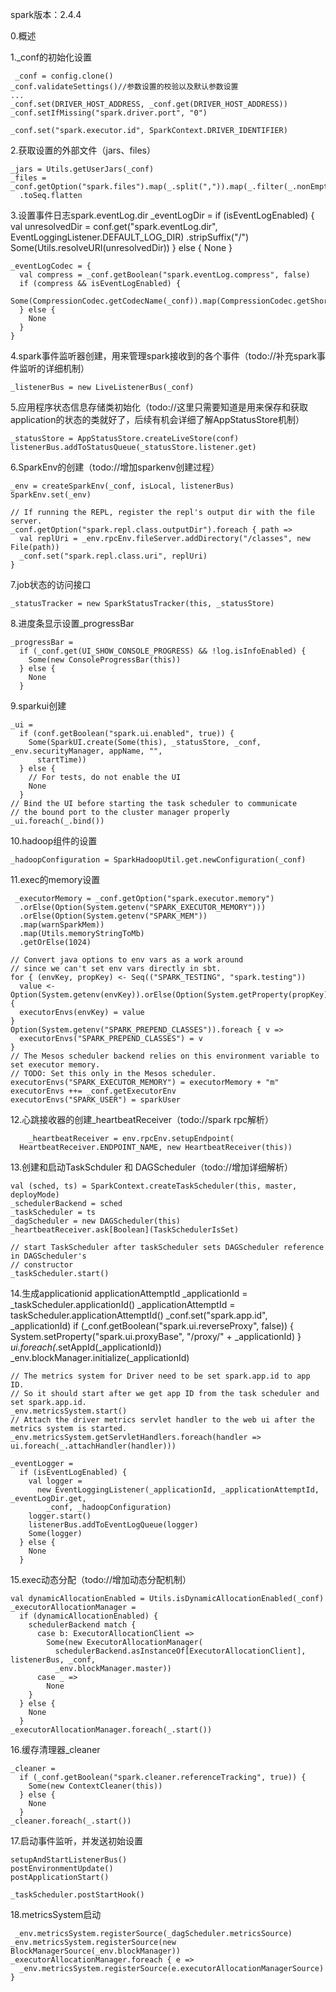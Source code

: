 spark版本：2.4.4


0.概述



1._conf的初始化设置

     _conf = config.clone()
    _conf.validateSettings()//参数设置的校验以及默认参数设置
	...
	_conf.set(DRIVER_HOST_ADDRESS, _conf.get(DRIVER_HOST_ADDRESS))
    _conf.setIfMissing("spark.driver.port", "0")

    _conf.set("spark.executor.id", SparkContext.DRIVER_IDENTIFIER)

2.获取设置的外部文件（jars、files）

    _jars = Utils.getUserJars(_conf)
    _files = _conf.getOption("spark.files").map(_.split(",")).map(_.filter(_.nonEmpty))
      .toSeq.flatten

3.设置事件日志spark.eventLog.dir
    _eventLogDir =
      if (isEventLogEnabled) {
        val unresolvedDir = conf.get("spark.eventLog.dir", EventLoggingListener.DEFAULT_LOG_DIR)
          .stripSuffix("/")
        Some(Utils.resolveURI(unresolvedDir))
      } else {
        None
      }

    _eventLogCodec = {
      val compress = _conf.getBoolean("spark.eventLog.compress", false)
      if (compress && isEventLogEnabled) {
        Some(CompressionCodec.getCodecName(_conf)).map(CompressionCodec.getShortName)
      } else {
        None
      }
    }

4.spark事件监听器创建，用来管理spark接收到的各个事件（todo://补充spark事件监听的详细机制）

    _listenerBus = new LiveListenerBus(_conf)

5.应用程序状态信息存储类初始化（todo://这里只需要知道是用来保存和获取application的状态的类就好了，后续有机会详细了解AppStatusStore机制）

    _statusStore = AppStatusStore.createLiveStore(conf)
	listenerBus.addToStatusQueue(_statusStore.listener.get)

6.SparkEnv的创建（todo://增加sparkenv创建过程）

    _env = createSparkEnv(_conf, isLocal, listenerBus)
    SparkEnv.set(_env)

    // If running the REPL, register the repl's output dir with the file server.
    _conf.getOption("spark.repl.class.outputDir").foreach { path =>
      val replUri = _env.rpcEnv.fileServer.addDirectory("/classes", new File(path))
      _conf.set("spark.repl.class.uri", replUri)
    }


7.job状态的访问接口

    _statusTracker = new SparkStatusTracker(this, _statusStore)
8.进度条显示设置_progressBar

	_progressBar =
      if (_conf.get(UI_SHOW_CONSOLE_PROGRESS) && !log.isInfoEnabled) {
        Some(new ConsoleProgressBar(this))
      } else {
        None
      }

9.sparkui创建

    _ui =
      if (conf.getBoolean("spark.ui.enabled", true)) {
        Some(SparkUI.create(Some(this), _statusStore, _conf, _env.securityManager, appName, "",
          startTime))
      } else {
        // For tests, do not enable the UI
        None
      }
    // Bind the UI before starting the task scheduler to communicate
    // the bound port to the cluster manager properly
    _ui.foreach(_.bind())

10.hadoop组件的设置

	_hadoopConfiguration = SparkHadoopUtil.get.newConfiguration(_conf)
11.exec的memory设置

	 _executorMemory = _conf.getOption("spark.executor.memory")
      .orElse(Option(System.getenv("SPARK_EXECUTOR_MEMORY")))
      .orElse(Option(System.getenv("SPARK_MEM"))
      .map(warnSparkMem))
      .map(Utils.memoryStringToMb)
      .getOrElse(1024)

    // Convert java options to env vars as a work around
    // since we can't set env vars directly in sbt.
    for { (envKey, propKey) <- Seq(("SPARK_TESTING", "spark.testing"))
      value <- Option(System.getenv(envKey)).orElse(Option(System.getProperty(propKey)))} {
      executorEnvs(envKey) = value
    }
    Option(System.getenv("SPARK_PREPEND_CLASSES")).foreach { v =>
      executorEnvs("SPARK_PREPEND_CLASSES") = v
    }
    // The Mesos scheduler backend relies on this environment variable to set executor memory.
    // TODO: Set this only in the Mesos scheduler.
    executorEnvs("SPARK_EXECUTOR_MEMORY") = executorMemory + "m"
    executorEnvs ++= _conf.getExecutorEnv
    executorEnvs("SPARK_USER") = sparkUser

12.心跳接收器的创建_heartbeatReceiver（todo://spark rpc解析）

	    _heartbeatReceiver = env.rpcEnv.setupEndpoint(
      HeartbeatReceiver.ENDPOINT_NAME, new HeartbeatReceiver(this))

13.创建和启动TaskSchduler 和 DAGScheduler（todo://增加详细解析）

    val (sched, ts) = SparkContext.createTaskScheduler(this, master, deployMode)
    _schedulerBackend = sched
    _taskScheduler = ts
    _dagScheduler = new DAGScheduler(this)
    _heartbeatReceiver.ask[Boolean](TaskSchedulerIsSet)

    // start TaskScheduler after taskScheduler sets DAGScheduler reference in DAGScheduler's
    // constructor
    _taskScheduler.start()

14.生成applicationid applicationAttemptId
	_applicationId = _taskScheduler.applicationId()
    _applicationAttemptId = taskScheduler.applicationAttemptId()
    _conf.set("spark.app.id", _applicationId)
    if (_conf.getBoolean("spark.ui.reverseProxy", false)) {
      System.setProperty("spark.ui.proxyBase", "/proxy/" + _applicationId)
    }
    _ui.foreach(_.setAppId(_applicationId))
    _env.blockManager.initialize(_applicationId)

    // The metrics system for Driver need to be set spark.app.id to app ID.
    // So it should start after we get app ID from the task scheduler and set spark.app.id.
    _env.metricsSystem.start()
    // Attach the driver metrics servlet handler to the web ui after the metrics system is started.
    _env.metricsSystem.getServletHandlers.foreach(handler => ui.foreach(_.attachHandler(handler)))

    _eventLogger =
      if (isEventLogEnabled) {
        val logger =
          new EventLoggingListener(_applicationId, _applicationAttemptId, _eventLogDir.get,
            _conf, _hadoopConfiguration)
        logger.start()
        listenerBus.addToEventLogQueue(logger)
        Some(logger)
      } else {
        None
      }

15.exec动态分配（todo://增加动态分配机制）

	val dynamicAllocationEnabled = Utils.isDynamicAllocationEnabled(_conf)
    _executorAllocationManager =
      if (dynamicAllocationEnabled) {
        schedulerBackend match {
          case b: ExecutorAllocationClient =>
            Some(new ExecutorAllocationManager(
              schedulerBackend.asInstanceOf[ExecutorAllocationClient], listenerBus, _conf,
              _env.blockManager.master))
          case _ =>
            None
        }
      } else {
        None
      }
    _executorAllocationManager.foreach(_.start())

	
	
16.缓存清理器_cleaner

	_cleaner =
      if (_conf.getBoolean("spark.cleaner.referenceTracking", true)) {
        Some(new ContextCleaner(this))
      } else {
        None
      }
    _cleaner.foreach(_.start())

17.启动事件监听，并发送初始设置

	setupAndStartListenerBus()
    postEnvironmentUpdate()
    postApplicationStart()

	_taskScheduler.postStartHook()

18.metricsSystem启动

	 _env.metricsSystem.registerSource(_dagScheduler.metricsSource)
    _env.metricsSystem.registerSource(new BlockManagerSource(_env.blockManager))
    _executorAllocationManager.foreach { e =>
      _env.metricsSystem.registerSource(e.executorAllocationManagerSource)
    }
